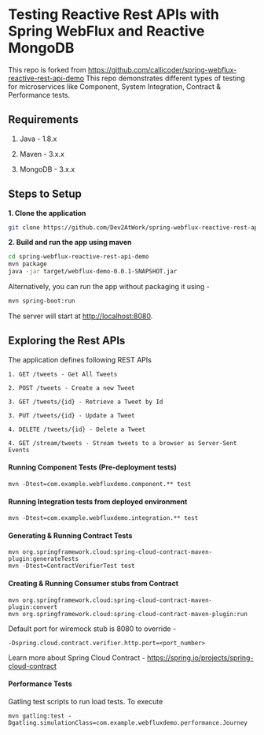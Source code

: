 # Testing Reactive Rest APIs with Spring WebFlux and Reactive MongoDB

This repo is forked from https://github.com/callicoder/spring-webflux-reactive-rest-api-demo
This repo demonstrates different types of testing for microservices like Component, System Integration,
Contract & Performance tests. 

## Requirements

1. Java - 1.8.x

2. Maven - 3.x.x

3. MongoDB - 3.x.x

## Steps to Setup

**1. Clone the application**

```bash
git clone https://github.com/Dev2AtWork/spring-webflux-reactive-rest-api-demo.git
```

**2. Build and run the app using maven**

```bash
cd spring-webflux-reactive-rest-api-demo
mvn package
java -jar target/webflux-demo-0.0.1-SNAPSHOT.jar
```

Alternatively, you can run the app without packaging it using -

```bash
mvn spring-boot:run
```

The server will start at <http://localhost:8080>.

## Exploring the Rest APIs

The application defines following REST APIs

```
1. GET /tweets - Get All Tweets

2. POST /tweets - Create a new Tweet

3. GET /tweets/{id} - Retrieve a Tweet by Id

3. PUT /tweets/{id} - Update a Tweet

4. DELETE /tweets/{id} - Delete a Tweet

4. GET /stream/tweets - Stream tweets to a browser as Server-Sent Events
```

#### Running Component Tests (Pre-deployment tests)
```$xslt
mvn -Dtest=com.example.webfluxdemo.component.** test
```

#### Running Integration tests from deployed environment
```$xslt
mvn -Dtest=com.example.webfluxdemo.integration.** test
```

#### Generating & Running Contract Tests
```$xslt
mvn org.springframework.cloud:spring-cloud-contract-maven-plugin:generateTests
mvn -Dtest=ContractVerifierTest test
```
#### Creating & Running Consumer stubs from Contract
```$xslt
mvn org.springframework.cloud:spring-cloud-contract-maven-plugin:convert
mvn org.springframework.cloud:spring-cloud-contract-maven-plugin:run
```
Default port for wiremock stub is 8080 to override - 
```$xslt
-Dspring.cloud.contract.verifier.http.port=<port_number>
```

Learn more about Spring Cloud Contract - https://spring.io/projects/spring-cloud-contract 

#### Performance Tests
Gatling test scripts to run load tests. To execute
```
mvn gatling:test -Dgatling.simulationClass=com.example.webfluxdemo.performance.Journey
```